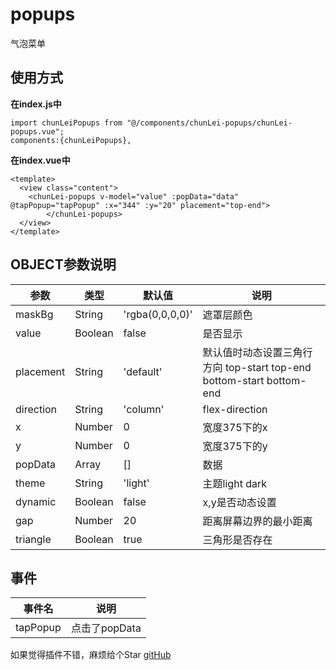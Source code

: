 # popups

气泡菜单

## 使用方式

**在index.js中**  

~~~
import chunLeiPopups from "@/components/chunLei-popups/chunLei-popups.vue";
components:{chunLeiPopups},
~~~

**在index.vue中**  

~~~
<template>
  <view class="content">
    <chunLei-popups v-model="value" :popData="data" @tapPopup="tapPopup" :x="344" :y="20" placement="top-end">
		</chunLei-popups>
  </view>
</template>
~~~

## OBJECT参数说明

| 参数 | 类型 | 默认值 | 说明 |
| --- | --- | --- | --- |
| maskBg | String | 'rgba(0,0,0,0)' | 遮罩层颜色 |
| value | Boolean | false | 是否显示 |
| placement | String | 'default' | 默认值时动态设置三角行方向 top-start top-end bottom-start bottom-end |
| direction | String | 'column' | flex-direction |
| x | Number | 0 | 宽度375下的x |
| y | Number | 0 | 宽度375下的y |
| popData | Array | [] | 数据 |
| theme | String | 'light' | 主题light dark |
| dynamic | Boolean | false | x,y是否动态设置 |
| gap | Number | 20 | 距离屏幕边界的最小距离 |
| triangle | Boolean | true | 三角形是否存在 |


## 事件

| 事件名 | 说明 |
| ---  | --- |
| tapPopup | 点击了popData |

如果觉得插件不错，麻烦给个Star [gitHub](https://github.com/15157757001/popups)
